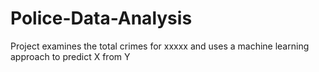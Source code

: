 # Police-Data-Analysis
Project examines the total crimes for xxxxx and uses a machine learning approach to predict X from Y
